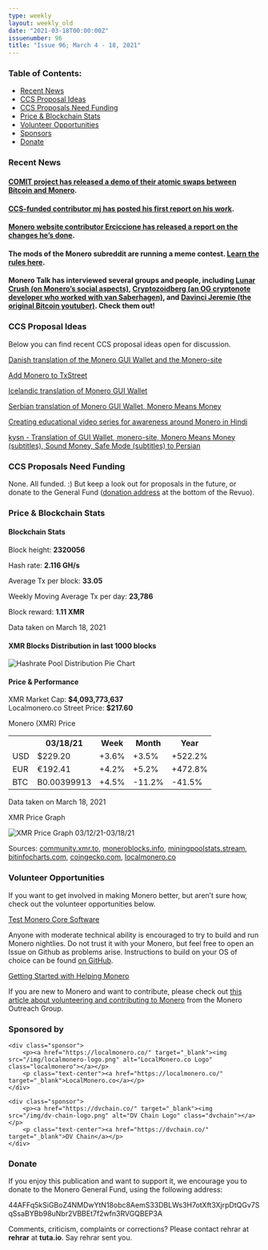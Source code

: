```yaml
---
type: weekly
layout: weekly_old
date: "2021-03-18T00:00:00Z"
issuenumber: 96
title: "Issue 96; March 4 - 18, 2021"
---
```

<h3>Table of Contents:</h3>
<ul class="contents">
    <li><a href="#news">Recent News</a></li>
    <li><a href="#ideas">CCS Proposal Ideas</a></li>
    <li><a href="#proposals">CCS Proposals Need Funding</a></li>
    <li><a href="#stats">Price & Blockchain Stats</a></li>
    <li><a href="#volunteer">Volunteer Opportunities</a></li>
    <li><a href="#sponsor">Sponsors</a></li>
    <li><a href="#donate">Donate</a></li>
</ul>

<h3 id="news">Recent News</h3>

<div class="newsbyte">
    <h4><a href="https://www.reddit.com/r/Monero/comments/ly62tk/let_there_be_swaps_public_xmrbtc_atomic_swap_demo/" target="_blank">COMIT project has released a demo of their atomic swaps between Bitcoin and Monero</a>.</h4>
</div>

<div class="newsbyte">
    <h4><a href="https://repo.getmonero.org/monero-project/ccs-proposals/-/merge_requests/200#note_10764" target="_blank">CCS-funded contributor mj has posted his first report on his work</a>.</h4>
</div>

<div class="newsbyte">
    <h4><a href="https://www.reddit.com/r/Monero/comments/m48tsw/getmoneroorg_updated_onion_address_one_new_faq/" target="_blank">Monero website contributor Erciccione has released a report on the changes he’s done</a>.</h4>
</div>

<div class="newsbyte">
    <h4>The mods of the Monero subreddit are running a meme contest. <a href="https://www.reddit.com/r/Monero/comments/m2wx7y/monero_meme_contest_11_14_march/" target="_blank">Learn the rules here</a>.</h4>
</div>

<div class="newsbyte">
    <h4>Monero Talk has interviewed several groups and people, including <a href="https://www.youtube.com/watch?v=PmvrYQ_xQAM" target="_blank">Lunar Crush (on Monero’s social aspects)</a>, <a href="https://www.youtube.com/watch?v=8TdRor-xFp0" target="_blank">Cryptozoidberg (an OG cryptonote developer who worked with van Saberhagen)</a>, and <a href="https://www.youtube.com/watch?v=uRBlEoVhgNc" target="_blank">Davinci Jeremie (the original Bitcoin youtuber)</a>. Check them out!</h4>
</div>

<h3 id="ideas">CCS Proposal Ideas</h3>

<p>Below you can find recent CCS proposal ideas open for discussion.</p>

<div class="proposal">
<p><a href="https://repo.getmonero.org/monero-project/ccs-proposals/-/merge_requests/218" target="_blank">Danish translation of the Monero GUI Wallet and the Monero-site</a></p>
</div>

<div class="proposal">
<p><a href="https://repo.getmonero.org/monero-project/ccs-proposals/-/merge_requests/217" target="_blank">Add Monero to TxStreet</a></p>
</div>

<div class="proposal">
<p><a href="https://repo.getmonero.org/monero-project/ccs-proposals/-/merge_requests/216" target="_blank">Icelandic translation of Monero GUI Wallet</a></p>
</div>

<div class="proposal">
<p><a href="https://repo.getmonero.org/monero-project/ccs-proposals/-/merge_requests/213" target="_blank">Serbian translation of Monero GUI Wallet, Monero Means Money</a></p>
</div>

<div class="proposal">
<p><a href="https://repo.getmonero.org/monero-project/ccs-proposals/-/merge_requests/211" target="_blank">Creating educational video series for awareness around Monero in Hindi</a></p>
</div>

<div class="proposal">
<p><a href="https://repo.getmonero.org/monero-project/ccs-proposals/-/merge_requests/206" target="_blank">kysn - Translation of GUI Wallet, monero-site, Monero Means Money (subtitles), Sound Money, Safe Mode (subtitles) to Persian</a></p>
</div>

<h3 id="proposals">CCS Proposals Need Funding</h3>

<p>None. All funded. :) But keep a look out for proposals in the future, or donate to the General Fund (<a href="#donate">donation address</a> at the bottom of the Revuo).</p>

<h3 id="stats">Price & Blockchain Stats</h3>

<h4 class="stat">Blockchain Stats</h4>

<div class="bcstats">
    <p>Block height: <b>2320056</b></p>
    <p>Hash rate: <b>2.116 GH/s</b></p>
    <p>Average Tx per block: <b>33.05</b></p>
    <p>Weekly Moving Average Tx per day: <b>23,786</b></p>
    <p>Block reward: <b>1.11 XMR</b></p>
</div>
<p class="note">Data taken on March 18, 2021</p>

<h4 class="stat">XMR Blocks Distribution in last 1000 blocks</h4>
<p><img src="/img/hashrate-pool-distribution-0318.png" alt="Hashrate Pool Distribution Pie Chart"/></p>

<h4 class="stat">Price & Performance</h4>

<div class="price-intro">XMR Market Cap: <b>$4,093,773,637</b><br>Localmonero.co Street Price: <b>$217.60</b></div>

<p class="table-title">Monero (XMR) Price</p>
<table class="price-table">
  <tr class="row1">
    <th></th>
    <th>03/18/21</th>
    <th>Week</th>
    <th>Month</th>
    <th>Year</th>
  </tr>
  <tr>
    <td data-th="XMR to">USD</td>
    <td data-th="03/18/21">$229.20</td>
    <td data-th="Week" class="green">+3.6%</td>
    <td data-th="Month" class="green">+3.5%</td>
    <td data-th="Year" class="green">+522.2%</td>
  </tr>
  <tr class="row3">
    <td data-th="XMR to">EUR</td>
    <td data-th="03/18/21">€192.41</td>
    <td data-th="Week" class="green">+4.2%</td>
    <td data-th="Month" class="green">+5.2%</td>
    <td data-th="Year" class="green">+472.8%</td>
  </tr>
  <tr>
    <td data-th="XMR to">BTC</td>
    <td data-th="03/18/21">B0.00399913</td>
    <td data-th="Week" class="green">+4.5%</td>
    <td data-th="Month" class="red">-11.2%</td>
    <td data-th="Year" class="red">-41.5%</td>
  </tr>
</table>
<p class="note">Data taken on March 18, 2021</p>

<p class="table-title">XMR Price Graph</p>

![XMR Price Graph 03/12/21-03/18/21](/img/weekly-chart-0318.png "XMR Price Graph 03/12/21-03/18/21") 

Sources: <a href="https://community.xmr.to/explorer/mainnet/" target="_blank">community.xmr.to</a>, <a href="https://moneroblocks.info/stats/transaction-stats" target="_blank">moneroblocks.info</a>, <a href="https://miningpoolstats.stream/monero" target="_blank">miningpoolstats.stream</a>, <a href="https://bitinfocharts.com/monero/" target="_blank">bitinfocharts.com</a>, <a href="https://www.coingecko.com/" target="_blank">coingecko.com</a>, <a href="https://localmonero.co/" target="_blank">localmonero.co</a>

<h3 id="volunteer">Volunteer Opportunities</h3>

<p>If you want to get involved in making Monero better, but aren’t sure how, check out the volunteer opportunities below.</p>

<div class="newsbyte">
    <p class="date"><a href="https://github.com/monero-project/monero" target="_blank">Test Monero Core Software</a></p>
    <p>Anyone with moderate technical ability is encouraged to try to build and run Monero nightlies. Do not trust it with your Monero, but feel free to open an Issue on Github as problems arise. Instructions to build on your OS of choice can be found <a href="https://github.com/monero-project/monero#compiling-monero-from-source" target="_blank">on GitHub</a>. </p>
</div>

<div class="newsbyte">
    <p class="date"><a href="https://github.com/monero-project/monero" target="_blank">Getting Started with Helping Monero</a></p>
    <p>If you are new to Monero and want to contribute, please check out <a href="https://www.monerooutreach.org/stories/getting-started-helping-monero.php" target="_blank">this article about volunteering and contributing to Monero</a> from the Monero Outreach Group. </p>
</div>

<h3 id="sponsor">Sponsored by</h3>

<div class="sponsors">

    <div class="sponsor">
        <p><a href="https://localmonero.co/" target="_blank"><img src="/img/localmonero-logo.png" alt="LocalMonero.co Logo" class="localmonero"></a></p>
        <p class="text-center"><a href="https://localmonero.co/" target="_blank">LocalMonero.co</a></p>
    </div>

    <div class="sponsor">
        <p><a href="https://dvchain.co/" target="_blank"><img src="/img/dv-chain-logo.png" alt="DV Chain Logo" class="dvchain"></a></p>
        <p class="text-center"><a href="https://dvchain.co/" target="_blank">DV Chain</a></p>
    </div>
</div>

<h3 id="donate">Donate</h3>

<p markdown="1">If you enjoy this publication and want to support it, we encourage you to donate to the Monero General Fund, using the following address:</p>

<p class="address" markdown="1">44AFFq5kSiGBoZ4NMDwYtN18obc8AemS33DBLWs3H7otXft3XjrpDtQGv7SqSsaBYBb98uNbr2VBBEt7f2wfn3RVGQBEP3A</p>

<!--p><a href="monero:44AFFq5kSiGBoZ4NMDwYtN18obc8AemS33DBLWs3H7otXft3XjrpDtQGv7SqSsaBYBb98uNbr2VBBEt7f2wfn3RVGQBEP3A" class="qr"><img src="/img/donate-monero.png"></a></p-->

Comments, criticism, complaints or corrections? Please contact rehrar at **rehrar** at **tuta.io**. Say rehrar sent you.